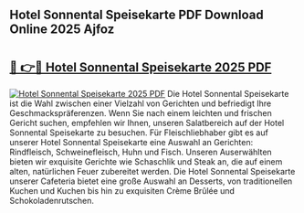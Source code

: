 ## Hotel Sonnental Speisekarte PDF Download Online 2025 Ajfoz

# <h2><a href="http://gc7n5t.nevu.top/?p=Hotel+Sonnental+Speisekarte">🔗 👉🔴 Hotel Sonnental Speisekarte 2025 PDF</a></h2>

[![Hotel Sonnental Speisekarte 2025 PDF](https://i.imgur.com/dBaPXMq.png)](http://gc7n5t.nevu.top/?p=Hotel+Sonnental+Speisekarte)
Die Hotel Sonnental Speisekarte ist die Wahl zwischen einer Vielzahl von Gerichten und befriedigt Ihre Geschmackspräferenzen. Wenn Sie nach einem leichten und frischen Gericht suchen, empfehlen wir Ihnen, unseren Salatbereich auf der Hotel Sonnental Speisekarte zu besuchen. Für Fleischliebhaber gibt es auf unserer Hotel Sonnental Speisekarte eine Auswahl an Gerichten: Rindfleisch, Schweinefleisch, Huhn und Fisch. Unseren Auserwählten bieten wir exquisite Gerichte wie Schaschlik und Steak an, die auf einem alten, natürlichen Feuer zubereitet werden. Die Hotel Sonnental Speisekarte unserer Cafeteria bietet eine große Auswahl an Desserts, von traditionellen Kuchen und Kuchen bis hin zu exquisiten Crème Brûlée und Schokoladenrutschen.
